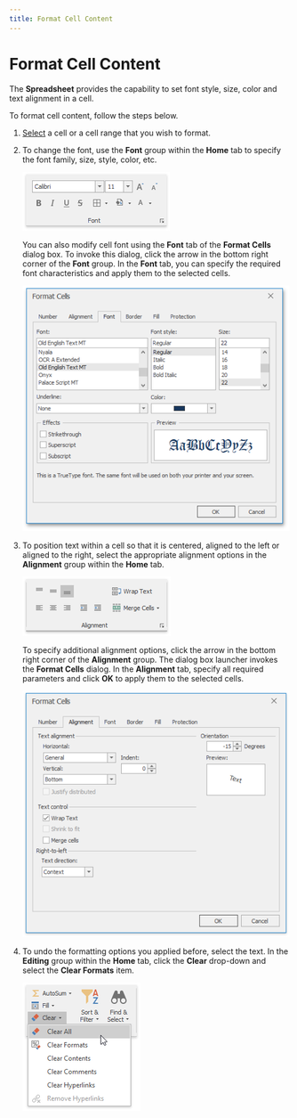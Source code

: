 ```yaml
---
title: Format Cell Content
---
```

# Format Cell Content
The **Spreadsheet** provides the capability to set font style, size, color and text alignment in a cell.

To format cell content, follow the steps below.
1. [Select](../../../../interface-elements-for-desktop/articles/spreadsheet/editing-cells/select-cells-or-cell-content.md) a cell or a cell range that you wish to format.
2. To change the font, use the **Font** group within the **Home** tab to specify the font family, size, style, color, etc.
	
	![FontGroup.png](../../../images/Img21140.png)
	
	You can also modify cell font using the **Font** tab of the **Format Cells** dialog box. To invoke this dialog, click the arrow in the bottom right corner of the **Font** group. In the **Font** tab, you can specify the required font characteristics and apply them to the selected cells.
	
	![FormatCellsFontTab](../../../images/Img23594.png)
3. To position text within a cell so that it is centered, aligned to the left or aligned to the right, select the appropriate alignment options in the **Alignment** group within the **Home** tab.
	
	![Alignment.png](../../../images/Img21141.png)
	
	To specify additional alignment options, click the arrow in the bottom right corner of the **Alignment** group. The dialog box launcher invokes the **Format Cells** dialog. In the **Alignment** tab, specify all required parameters and click **OK** to apply them to the selected cells.
	
	![FormatCellsAlignmentTab](../../../images/Img23591.png)
4. To undo the formatting options you applied before, select the text. In the **Editing** group within the **Home** tab, click the **Clear** drop-down and select the **Clear Formats** item.
	
	![ClearFormats.png](../../../images/Img21143.png)